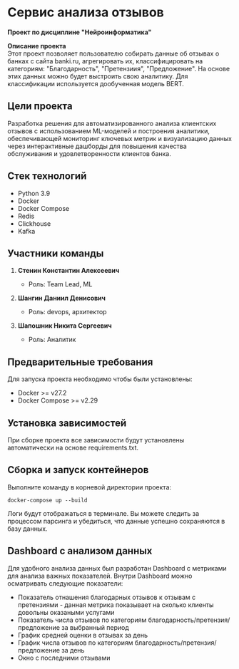 # Сервис анализа отзывов   
**Проект по дисциплине "Нейроинформатика"** 

**Описание проекта**  
Этот проект позволяет пользователю собирать данные об отзывах о банках с сайта banki.ru, агрегировать их, классифицировать на категориям: "Благодарность", "Претензиия", "Предложение". На основе этих данных можно будет выстроить свою аналитику. Для классификации используется дообученная модель BERT. 

## Цели проекта  
Разработка решения для автоматизированного анализа клиентских отзывов с использованием ML-моделей и построения аналитики, обеспечивающей мониторинг ключевых метрик и визуализацию данных через интерактивные дашборды для повышения качества обслуживания и удовлетворенности клиентов банка.

## Стек технологий  
- Python 3.9
- Docker
- Docker Compose
- Redis
- Clickhouse
- Kafka

## Участники команды  
1. **Стенин Константин Алексеевич**  
   - Роль: Team Lead, ML


2. **Шангин Даниил Денисович**
   - Роль: devops, архитектор

3. **Шапошник Никита Сергеевич** 
   - Роль: Аналитик

## Предварительные требования

Для запуска проекта необходимо чтобы были установлены:

- Docker >= v27.2
- Docker Compose >= v2.29

## Установка зависимостей

При сборке проекта все зависимости будут установлены автоматически на основе   requirements.txt.

## Сборка и запуск контейнеров

Выполните команду в корневой директории проекта:

```
docker-compose up --build
```

Логи будут отображаться в терминале. Вы можете следить за процессом парсинга и убедиться, что данные успешно сохраняются в базу данных.

## Dashboard с анализом данных

Для удобного анализа данных был разработан Dashboard с метриками для анализа важных показателей. Внутри Dashboard можно осматривать следующие показатели:
- Показатель отнашения благодарных отзывов к отзывам с претензиями - данная метрика показывает на сколько клиенты довольны оказаными услугами
- Показатель числа отзывов по категориям благодарность/претензия/предложение за выбранный период
- График средней оценки в отзывах за день
- График числа отзывов по категориям благодарность/претензия/предложение за день
- Окно с последними отзывами
